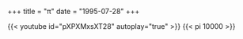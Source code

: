 +++
title = "π"
date = "1995-07-28"
+++
<!--more-->
{{< youtube id="pXPXMxsXT28" autoplay="true" >}}
{{< pi 10000 >}}